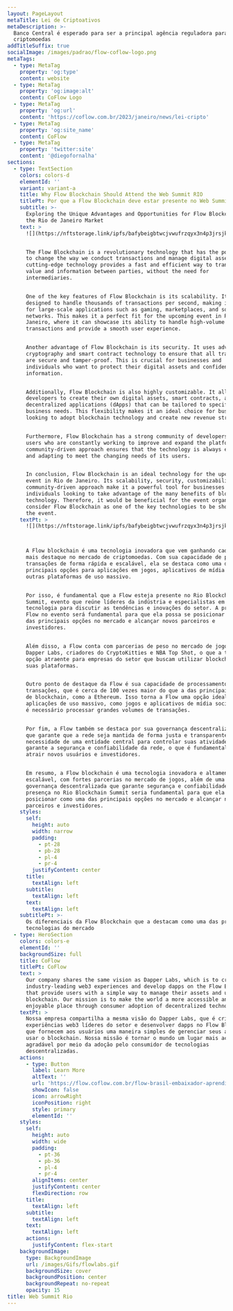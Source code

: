 ```yaml
---
layout: PageLayout
metaTitle: Lei de Criptoativos
metaDescription: >-
  Banco Central é esperado para ser a principal agência reguladora para
  criptomoedas
addTitleSuffix: true
socialImage: /images/padrao/flow-coflow-logo.png
metaTags:
  - type: MetaTag
    property: 'og:type'
    content: website
  - type: MetaTag
    property: 'og:image:alt'
    content: CoFlow Logo
  - type: MetaTag
    property: 'og:url'
    content: 'https://coflow.com.br/2023/janeiro/news/lei-cripto'
  - type: MetaTag
    property: 'og:site_name'
    content: CoFlow
  - type: MetaTag
    property: 'twitter:site'
    content: '@diegofornalha'
sections:
  - type: TextSection
    colors: colors-d
    elementId: ''
    variant: variant-a
    title: Why Flow Blockchain Should Attend the Web Summit RIO
    titlePt: Por que a Flow Blockchain deve estar presente no Web Summit RIO
    subtitle: >-
      Exploring the Unique Advantages and Opportunities for Flow Blockchain in
      the Rio de Janeiro Market
    text: >
      ![](https://nftstorage.link/ipfs/bafybeigbtwcjvwufrzqyx3n4p3jrsjkt5b6vwwx6wc73ccixuzzjc5j2ty)


      The Flow Blockchain is a revolutionary technology that has the potential
      to change the way we conduct transactions and manage digital assets. This
      cutting-edge technology provides a fast and efficient way to transfer
      value and information between parties, without the need for
      intermediaries.


      One of the key features of Flow Blockchain is its scalability. It is
      designed to handle thousands of transactions per second, making it ideal
      for large-scale applications such as gaming, marketplaces, and social
      networks. This makes it a perfect fit for the upcoming event in Rio de
      Janeiro, where it can showcase its ability to handle high-volume
      transactions and provide a smooth user experience.


      Another advantage of Flow Blockchain is its security. It uses advanced
      cryptography and smart contract technology to ensure that all transactions
      are secure and tamper-proof. This is crucial for businesses and
      individuals who want to protect their digital assets and confidential
      information.


      Additionally, Flow Blockchain is also highly customizable. It allows
      developers to create their own digital assets, smart contracts, and
      decentralized applications (dApps) that can be tailored to specific
      business needs. This flexibility makes it an ideal choice for businesses
      looking to adopt blockchain technology and create new revenue streams.


      Furthermore, Flow Blockchain has a strong community of developers and
      users who are constantly working to improve and expand the platform. This
      community-driven approach ensures that the technology is always evolving
      and adapting to meet the changing needs of its users.


      In conclusion, Flow Blockchain is an ideal technology for the upcoming
      event in Rio de Janeiro. Its scalability, security, customizability, and
      community-driven approach make it a powerful tool for businesses and
      individuals looking to take advantage of the many benefits of blockchain
      technology. Therefore, it would be beneficial for the event organizers to
      consider Flow Blockchain as one of the key technologies to be showcased at
      the event.
    textPt: >
      ![](https://nftstorage.link/ipfs/bafybeigbtwcjvwufrzqyx3n4p3jrsjkt5b6vwwx6wc73ccixuzzjc5j2ty)



      A Flow blockchain é uma tecnologia inovadora que vem ganhando cada vez
      mais destaque no mercado de criptomoedas. Com sua capacidade de processar
      transações de forma rápida e escalável, ela se destaca como uma das
      principais opções para aplicações em jogos, aplicativos de mídia social e
      outras plataformas de uso massivo.


      Por isso, é fundamental que a Flow esteja presente no Rio Blockchain
      Summit, evento que reúne líderes da indústria e especialistas em
      tecnologia para discutir as tendências e inovações do setor. A presença da
      Flow no evento será fundamental para que ela possa se posicionar como uma
      das principais opções no mercado e alcançar novos parceiros e
      investidores.


      Além disso, a Flow conta com parcerias de peso no mercado de jogos, como a
      Dapper Labs, criadores do CryptoKitties e NBA Top Shot, o que a torna uma
      opção atraente para empresas do setor que buscam utilizar blockchain em
      suas plataformas.


      Outro ponto de destaque da Flow é sua capacidade de processamento de
      transações, que é cerca de 100 vezes maior do que a das principais redes
      de blockchain, como a Ethereum. Isso torna a Flow uma opção ideal para
      aplicações de uso massivo, como jogos e aplicativos de mídia social, onde
      é necessário processar grandes volumes de transações.


      Por fim, a Flow também se destaca por sua governança descentralizada, o
      que garante que a rede seja mantida de forma justa e transparente, sem a
      necessidade de uma entidade central para controlar suas atividades. Isso
      garante a segurança e confiabilidade da rede, o que é fundamental para
      atrair novos usuários e investidores.


      Em resumo, a Flow blockchain é uma tecnologia inovadora e altamente
      escalável, com fortes parcerias no mercado de jogos, além de uma
      governança descentralizada que garante segurança e confiabilidade. Sua
      presença no Rio Blockchain Summit seria fundamental para que ela possa se
      posicionar como uma das principais opções no mercado e alcançar novos
      parceiros e investidores.
    styles:
      self:
        height: auto
        width: narrow
        padding:
          - pt-28
          - pb-28
          - pl-4
          - pr-4
        justifyContent: center
      title:
        textAlign: left
      subtitle:
        textAlign: left
      text:
        textAlign: left
    subtitlePt: >-
      Os diferenciais da Flow Blockchain que a destacam como uma das principais
      tecnologias do mercado
  - type: HeroSection
    colors: colors-e
    elementId: ''
    backgroundSize: full
    title: CoFlow
    titlePt: CoFlow
    text: >
      Our company shares the same vision as Dapper Labs, which is to create
      industry-leading web3 experiences and develop dapps on the Flow Blockchain
      that provide users with a simple way to manage their assets and use the
      blockchain. Our mission is to make the world a more accessible and
      enjoyable place through consumer adoption of decentralized technologies.
    textPt: >
      Nossa empresa compartilha a mesma visão do Dapper Labs, que é criar
      experiências web3 líderes do setor e desenvolver dapps no Flow Blockchain 
      que fornecem aos usuários uma maneira simples de gerenciar seus ativos e
      usar o blockchain. Nossa missão é tornar o mundo um lugar mais acessível e
      agradável por meio da adoção pelo consumidor de tecnologias
      descentralizadas.
    actions:
      - type: Button
        label: Learn More
        altText: ''
        url: 'https://flow.coflow.com.br/flow-brasil-embaixador-aprendiz/'
        showIcon: false
        icon: arrowRight
        iconPosition: right
        style: primary
        elementId: ''
    styles:
      self:
        height: auto
        width: wide
        padding:
          - pt-36
          - pb-36
          - pl-4
          - pr-4
        alignItems: center
        justifyContent: center
        flexDirection: row
      title:
        textAlign: left
      subtitle:
        textAlign: left
      text:
        textAlign: left
      actions:
        justifyContent: flex-start
    backgroundImage:
      type: BackgroundImage
      url: /images/Gifs/flowlabs.gif
      backgroundSize: cover
      backgroundPosition: center
      backgroundRepeat: no-repeat
      opacity: 15
title: Web Summit Rio
---
```

